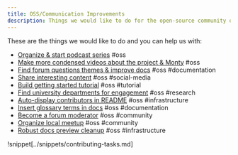 ```yaml
---
title: OSS/Communication Improvements
description: Things we would like to do for the open-source community or general communication.
---
```

These are the things we would like to do and you can help us with:

- [Organize & start podcast series](oss-communication-improvements/organize-start-podcast-series.md) #oss
- [Make more condensed videos about the project & Monty](oss-communication-improvements/make-more-condensed-videos-about-the-project-monty) #oss
- [Find forum questions themes & improve docs](oss-communication-improvements/find-forum-questions-themes-improve-docs.md) #oss #documentation
- [Share interesting content](oss-communication-improvements/share-interesting-content.md) #oss #social-media
- [Build getting started tutorial](oss-communication-improvements/build-getting-started-tutorial.md) #oss #tutorial
- [Find university departments for engagement](oss-communication-improvements/find-university-departments-for-engagement.md) #oss #research
- [Auto-display contributors in README](oss-communication-improvements/auto-display-contributors-in-readme.md) #oss #infrastructure
- [Insert glossary terms in docs](oss-communication-improvements/insert-glossary-terms-in-docs.md) #oss #documentation
- [Become a forum moderator](oss-communication-improvements/become-a-forum-moderator.md) #oss #community
- [Organize local meetup](oss-communication-improvements/organize-local-meetup.md) #oss #community
- [Robust docs preview cleanup](oss-communication-improvements/robust-docs-preview-cleanup.md) #oss #infrastructure

!snippet[../snippets/contributing-tasks.md]